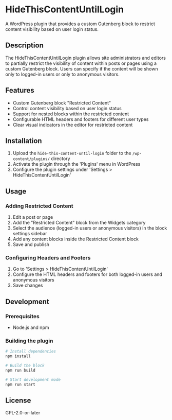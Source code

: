 # HideThisContentUntilLogin

A WordPress plugin that provides a custom Gutenberg block to restrict content visibility based on user login status.

## Description

The HideThisContentUntilLogin plugin allows site administrators and editors to partially restrict the visibility of content within posts or pages using a custom Gutenberg block. Users can specify if the content will be shown only to logged-in users or only to anonymous visitors.

## Features

- Custom Gutenberg block "Restricted Content"
- Control content visibility based on user login status
- Support for nested blocks within the restricted content
- Configurable HTML headers and footers for different user types
- Clear visual indicators in the editor for restricted content

## Installation

1. Upload the `hide-this-content-until-login` folder to the `/wp-content/plugins/` directory
2. Activate the plugin through the 'Plugins' menu in WordPress
3. Configure the plugin settings under 'Settings > HideThisContentUntilLogin'

## Usage

### Adding Restricted Content

1. Edit a post or page
2. Add the "Restricted Content" block from the Widgets category
3. Select the audience (logged-in users or anonymous visitors) in the block settings sidebar
4. Add any content blocks inside the Restricted Content block
5. Save and publish

### Configuring Headers and Footers

1. Go to 'Settings > HideThisContentUntilLogin'
2. Configure the HTML headers and footers for both logged-in users and anonymous visitors
3. Save changes

## Development

### Prerequisites

- Node.js and npm

### Building the plugin

```bash
# Install dependencies
npm install

# Build the block
npm run build

# Start development mode
npm run start
```

## License

GPL-2.0-or-later